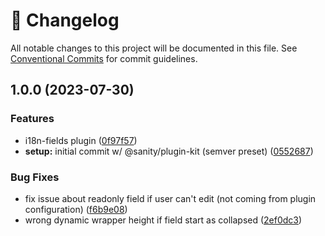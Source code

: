 <!-- markdownlint-disable --><!-- textlint-disable -->

# 📓 Changelog

All notable changes to this project will be documented in this file. See
[Conventional Commits](https://conventionalcommits.org) for commit guidelines.

## 1.0.0 (2023-07-30)

### Features

- i18n-fields plugin ([0f97f57](https://github.com/williamiommi/sanity-plugin-i18n-fields/commit/0f97f573cce0afce039ee2c09dfcbf7f1add299b))
- **setup:** initial commit w/ @sanity/plugin-kit (semver preset) ([0552687](https://github.com/williamiommi/sanity-plugin-i18n-fields/commit/0552687a3f06d6c8c116609e6b4b501e835b9622))

### Bug Fixes

- fix issue about readonly field if user can't edit (not coming from plugin configuration) ([f6b9e08](https://github.com/williamiommi/sanity-plugin-i18n-fields/commit/f6b9e08cec1f09e4e1eef9ae6caa01d6645f9a2c))
- wrong dynamic wrapper height if field start as collapsed ([2ef0dc3](https://github.com/williamiommi/sanity-plugin-i18n-fields/commit/2ef0dc3052d5630e3dd7a21356bad22c26d08c98))
